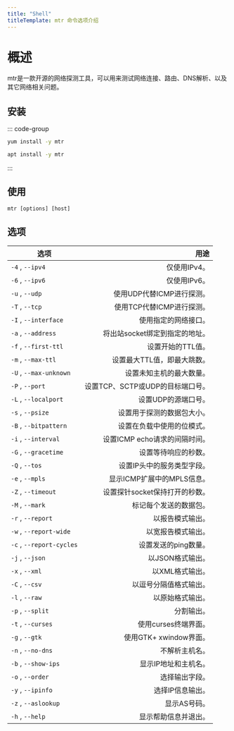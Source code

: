 ```yaml
---
title: "Shell"
titleTemplate: mtr 命令选项介绍
---
```


# 概述

mtr是一款开源的网络探测工具，可以用来测试网络连接、路由、DNS解析、以及其它网络相关问题。

## 安装

::: code-group

```bash [CentOS]
yum install -y mtr
```

```bash [Ubuntu/Debian]
apt install -y mtr
```

:::


## 使用

```
mtr [options] [host]
```

## 选项



| 选项        |  用途 |
| ------------- | ----: |
| `-4` , `--ipv4` | 仅使用IPv4。 |
| `-6` , `--ipv6` | 仅使用IPv6。 |
| `-u` , `--udp` | 使用UDP代替ICMP进行探测。 |
| `-T` , `--tcp` | 使用TCP代替ICMP进行探测。 |
| `-I` , `--interface` | 使用指定的网络接口。 |
| `-a` , `--address` | 将出站socket绑定到指定的地址。 |
| `-f` , `--first-ttl` | 设置开始的TTL值。 |
| `-m` , `--max-ttl` | 设置最大TTL值，即最大跳数。 |
| `-U` , `--max-unknown` | 设置未知主机的最大数量。 |
| `-P` , `--port` | 设置TCP、SCTP或UDP的目标端口号。 |
| `-L` , `--localport` | 设置UDP的源端口号。 |
| `-s` , `--psize` | 设置用于探测的数据包大小。 |
| `-B` , `--bitpattern` | 设置在负载中使用的位模式。 |
| `-i` , `--interval` | 设置ICMP echo请求的间隔时间。 |
| `-G` , `--gracetime` | 设置等待响应的秒数。 |
| `-Q` , `--tos` | 设置IP头中的服务类型字段。 |
| `-e` , `--mpls` | 显示ICMP扩展中的MPLS信息。 |
| `-Z` , `--timeout` | 设置探针socket保持打开的秒数。 |
| `-M` , `--mark` | 标记每个发送的数据包。 |
| `-r` , `--report` | 以报告模式输出。 |
| `-w` , `--report-wide` | 以宽报告模式输出。 |
| `-c` , `--report-cycles` | 设置发送的ping数量。 |
| `-j` , `--json` | 以JSON格式输出。 |
| `-x` , `--xml` | 以XML格式输出。 |
| `-C` , `--csv` | 以逗号分隔值格式输出。 |
| `-l` , `--raw` | 以原始格式输出。 |
| `-p` , `--split` | 分割输出。 |
| `-t` , `--curses` | 使用curses终端界面。 |
| `-g` , `--gtk` | 使用GTK+ xwindow界面。 |
| `-n` , `--no-dns` | 不解析主机名。 |
| `-b` , `--show-ips` | 显示IP地址和主机名。 |
| `-o` , `--order` | 选择输出字段。 |
| `-y` , `--ipinfo` | 选择IP信息输出。 |
| `-z` , `--aslookup` | 显示AS号码。 |
| `-h` , `--help` | 显示帮助信息并退出。 |
